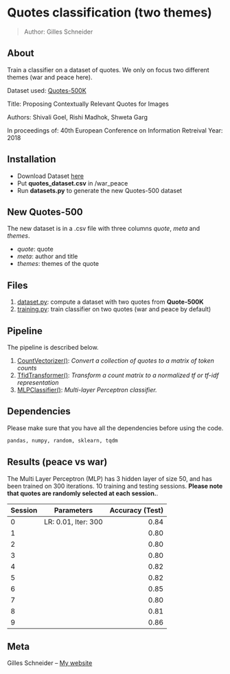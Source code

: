 # Quotes classification (two themes)
> Author: Gilles Schneider

## About
Train a classifier on a dataset of quotes. We only on focus two different themes (war and peace here).

Dataset used: [Quotes-500K](https://github.com/ShivaliGoel/Quotes-500K)


Title: Proposing Contextually Relevant Quotes for Images

Authors: Shivali Goel, Rishi Madhok, Shweta Garg

In proceedings of: 40th European Conference on Information Retreival
Year: 2018


## Installation
- Download Dataset [here](https://goo.gl/R3Sa34)
- Put **quotes_dataset.csv** in /war_peace
- Run **datasets.py** to generate the new Quotes-500 dataset


## New Quotes-500
The new dataset is in a .csv file with three columns *quote*, *meta* and *themes*. 

- *quote*: quote
- *meta*: author and title
- *themes*: themes of the quote

## Files
1. [dataset.py](/datasets.py): compute a dataset with two quotes from **Quote-500K**
2. [training.py](/training.py): train classifier on two quotes (war and peace by default)

## Pipeline
The pipeline is described below.

1. [CountVectorizer()](https://scikit-learn.org/stable/modules/generated/sklearn.feature_extraction.text.CountVectorizer.html): *Convert a collection of quotes to a matrix of token counts*
2. [TfidTransformer()](https://scikit-learn.org/stable/modules/generated/sklearn.feature_extraction.text.TfidfTransformer.html): *Transform a count matrix to a normalized tf or tf-idf representation*
3. [MLPClassifier()](https://scikit-learn.org/stable/modules/generated/sklearn.neural_network.MLPClassifier.html): *Multi-layer Perceptron classifier.*

## Dependencies

Please make sure that you have all the dependencies before using the code.

```sh
pandas, numpy, random, sklearn, tqdm
```

## Results (peace vs war)
The Multi Layer Perceptron (MLP) has 3 hidden layer of size 50, and has been trained on 300 iterations. 10 training and testing sessions. **Please note that quotes are randomly selected at each session.**. 

| Session       | Parameters           | Accuracy  (Test)|
| ------------- |:-------------:| -----:|
| 0    | LR: 0.01, Iter: 300 |   0.84
| 1    |  |   0.80
| 2    |  |   0.80
| 3    |  |   0.80
| 4    |  |   0.82
| 5    |  |   0.82
| 6    |  |   0.85
| 7    |  |   0.80
| 8    |  |   0.81
| 9    |  |   0.86




## Meta

Gilles Schneider – [My website](https://gillesschneider.github.io/me/)



<!-- Markdown link & img dfn's -->
[nlp-image]: https://github.com/GillesSchneider/natural-language-processing/
[nlp-url]: https://github.com/GillesSchneider/natural-language-processing/
